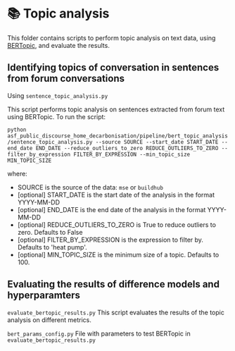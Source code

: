 # 📚 Topic analysis

This folder contains scripts to perform topic analysis on text data, using [BERTopic](https://maartengr.github.io/BERTopic/index.html), and evaluate the results.

## Identifying topics of conversation in sentences from forum conversations

Using `sentence_topic_analysis.py`

This script performs topic analysis on sentences extracted from forum text using BERTopic. To run the script:

`python asf_public_discourse_home_decarbonisation/pipeline/bert_topic_analysis/sentence_topic_analysis.py --source SOURCE --start_date START_DATE --end_date END_DATE --reduce_outliers_to_zero REDUCE_OUTLIERS_TO_ZERO --filter_by_expression FILTER_BY_EXPRESSION --min_topic_size MIN_TOPIC_SIZE`

where:

- SOURCE is the source of the data: `mse` or `buildhub`
- [optional] START_DATE is the start date of the analysis in the format YYYY-MM-DD
- [optional] END_DATE is the end date of the analysis in the format YYYY-MM-DD
- [optional] REDUCE_OUTLIERS_TO_ZERO is True to reduce outliers to zero. Defaults to False
- [optional] FILTER_BY_EXPRESSION is the expression to filter by. Defaults to 'heat pump'.
- [optional] MIN_TOPIC_SIZE is the minimum size of a topic. Defaults to 100.

## Evaluating the results of difference models and hyperparamters

`evaluate_bertopic_results.py`
This script evaluates the results of the topic analysis on different metrics.

`bert_params_config.py`
File with parameters to test BERTopic in `evaluate_bertopic_results.py`
